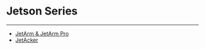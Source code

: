 # Jetson Series
---

* [JetArm & JetArm Pro](https://docs.hiwonder.com/projects/JetArm/en/jetarm-orin-nano/)
* [JetAcker](https://docs.hiwonder.com/projects/JetAcker/en/latest/)